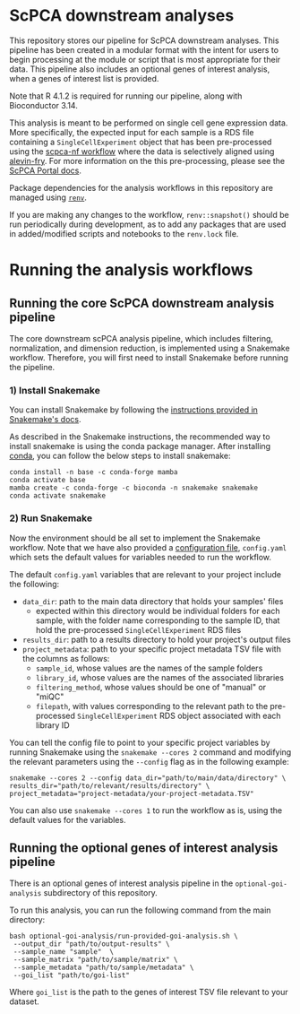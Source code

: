 # ScPCA downstream analyses

This repository stores our pipeline for ScPCA downstream analyses.
This pipeline has been created in a modular format with the intent for users to begin processing at the module or script that is most appropriate for their data.
This pipeline also includes an optional genes of interest analysis, when a genes of interest list is provided.

Note that R 4.1.2 is required for running our pipeline, along with Bioconductor 3.14.

This analysis is meant to be performed on single cell gene expression data. 
More specifically, the expected input for each sample is a RDS file containing a `SingleCellExperiment` object that has been pre-processed using the [scpca-nf workflow](https://github.com/AlexsLemonade/scpca-nf) where the data is selectively aligned using [alevin-fry](https://alevin-fry.readthedocs.io/en/latest/). For more information on the this pre-processing, please see the [ScPCA Portal docs](https://scpca.readthedocs.io/en/latest/).

Package dependencies for the analysis workflows in this repository are managed using [`renv`](https://rstudio.github.io/renv/index.html). 

If you are making any changes to the workflow, `renv::snapshot()` should be run periodically during development, as to add any packages that are used in added/modified scripts and notebooks to the `renv.lock` file.

# Running the analysis workflows

## Running the core ScPCA downstream analysis pipeline

The core downstream scPCA analysis pipeline, which includes filtering, normalization, and dimension reduction, is implemented using a Snakemake workflow.
Therefore, you will first need to install Snakemake before running the pipeline.

### 1) Install Snakemake

You can install Snakemake by following the [instructions provided in Snakemake's docs](https://snakemake.readthedocs.io/en/v7.3.8/getting_started/installation.html#installation-via-conda-mamba).

As described in the Snakemake instructions, the recommended way to install snakemake is using the conda package manager. 
After installing [conda](https://docs.conda.io/projects/conda/en/latest/user-guide/install/index.html), you can follow the below steps to install snakemake:

```
conda install -n base -c conda-forge mamba
conda activate base
mamba create -c conda-forge -c bioconda -n snakemake snakemake
conda activate snakemake
```

### 2) Run Snakemake

Now the environment should be all set to implement the Snakemake workflow. 
Note that we have also provided a [configuration file](https://snakemake.readthedocs.io/en/stable/snakefiles/configuration.html), `config.yaml` which sets the default values for variables needed to run the workflow.

The default `config.yaml` variables that are relevant to your project include the following:

- `data_dir`: path to the main data directory that holds your samples' files
	- expected within this directory would be individual folders for each sample, with the folder name corresponding to the sample ID, that hold the pre-processed `SingleCellExperiment` RDS files
- `results_dir`: path to a results directory to hold your project's output files
- `project_metadata`: path to your specific project metadata TSV file with the columns as follows:
    -  `sample_id`, whose values are the names of the sample folders
    - `library_id`, whose values are the names of the associated libraries
    - `filtering_method`, whose values should be one of "manual" or "miQC"
    - `filepath`, with values corresponding to the relevant path to the pre-processed `SingleCellExperiment` RDS object associated with each library ID


You can tell the config file to point to your specific project variables by running Snakemake using the `snakemake --cores 2` command and modifying the relevant parameters using the `--config` flag as in the following example:

```
snakemake --cores 2 --config data_dir="path/to/main/data/directory" \
results_dir="path/to/relevant/results/directory" \
project_metadata="project-metadata/your-project-metadata.TSV"
```

You can also use `snakemake --cores 1` to run the workflow as is, using the default values for the variables.

## Running the optional genes of interest analysis pipeline

There is an optional genes of interest analysis pipeline in the `optional-goi-analysis` subdirectory of this repository.

To run this analysis, you can run the following command from the main directory:

```
bash optional-goi-analysis/run-provided-goi-analysis.sh \
 --output_dir "path/to/output-results" \
 --sample_name "sample"  \
 --sample_matrix "path/to/sample/matrix" \
 --sample_metadata "path/to/sample/metadata" \
 --goi_list "path/to/goi-list"
```

Where `goi_list` is the path to the genes of interest TSV file relevant to your dataset.
